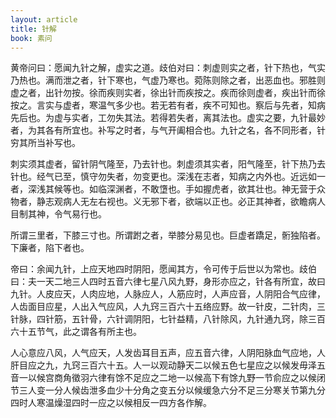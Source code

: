 ```yaml
---
layout: article
title: 针解
book: 素问
---
```


黄帝问曰：愿闻九针之解，虚实之道。歧伯对曰：刺虚则实之者，针下热也，气实乃热也。满而泄之者，针下寒也，气虚乃寒也。菀陈则除之者，出恶血也。邪胜则虚之者，出针勿按。徐而疾则实者，徐出针而疾按之。疾而徐则虚者，疾出针而徐按之。言实与虚者，寒温气多少也。若无若有者，疾不可知也。察后与先者，知病先后也。为虚与实者，工勿失其法。若得若失者，离其法也。虚实之要，九针最妙者，为其各有所宜也。补写之时者，与气开阖相合也。九针之名，各不同形者，针穷其所当补写也。

刺实须其虚者，留针阴气隆至，乃去针也。刺虚须其实者，阳气隆至，针下热乃去针也。经气已至，慎守勿失者，勿变更也。深浅在志者，知病之内外也。近远如一者，深浅其候等也。如临深渊者，不敢墯也。手如握虎者，欲其壮也。神无营于众物者，静志观病人无左右视也。义无邪下者，欲端以正也。必正其神者，欲瞻病人目制其神，令气易行也。

所谓三里者，下膝三寸也。所谓跗之者，举膝分易见也。巨虚者蹻足，䯒独陷者。下廉者，陷下者也。

帝曰：余闻九针，上应天地四时阴阳，愿闻其方，令可传于后世以为常也。歧伯曰：夫一天二地三人四时五音六律七星八风九野，身形亦应之，针各有所宜，故曰九针。人皮应天，人肉应地，人脉应人，人筋应时，人声应音，人阴阳合气应律，人齿面目应星，人出入气应风，人九窍三百六十五络应野。故一针皮，二针肉，三针脉，四针筋，五针骨，六针调阴阳，七针益精，八针除风，九针通九窍，除三百六十五节气，此之谓各有所主也。

人心意应八风，人气应天，人发齿耳目五声，应五音六律，人阴阳脉血气应地，人肝目应之九，九窍三百六十五。人一以观动静天二以候五色七星应之以候发毋泽五音一以候宫商角徵羽六律有馀不足应之二地一以候高下有馀九野一节俞应之以候闭节三人变一分人候齿泄多血少十分角之变五分以候缓急六分不足三分寒关节第九分四时人寒温燥湿四时一应之以候相反一四方各作解。

